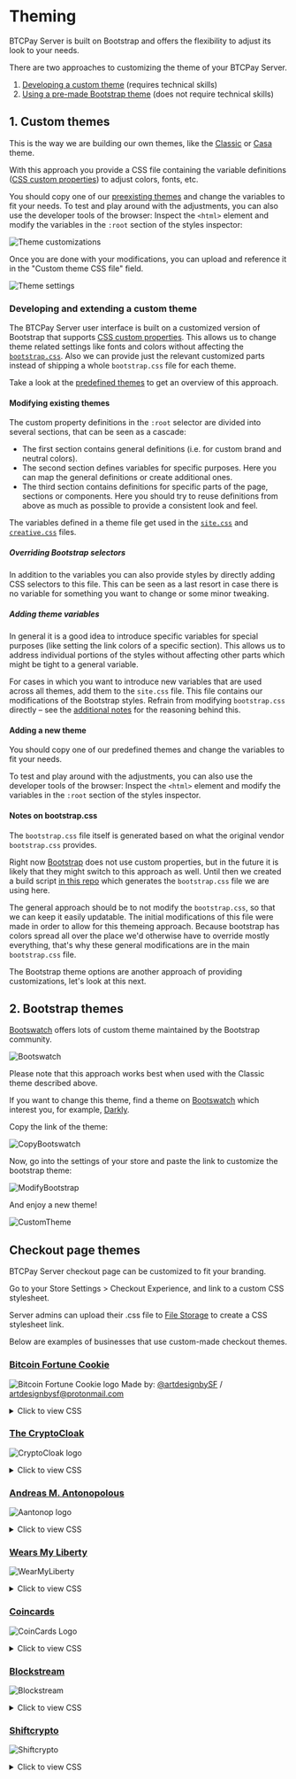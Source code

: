 # Theming

BTCPay Server is built on Bootstrap and offers the flexibility to adjust its look to your needs.

There are two approaches to customizing the theme of your BTCPay Server.

1. [Developing a custom theme](#1-custom-themes) (requires technical skills)
2. [Using a pre-made Bootstrap theme](#2-bootstrap-themes) (does not require technical skills)

## 1. Custom themes

This is the way we are building our own themes, like the [Classic](https://github.com/btcpayserver/btcpayserver/blob/master/BTCPayServer/wwwroot/main/themes/classic.css) or [Casa](https://github.com/btcpayserver/btcpayserver/blob/master/BTCPayServer/wwwroot/main/themes/casa.css) theme.

With this approach you provide a CSS file containing the variable definitions ([CSS custom properties](https://developer.mozilla.org/en-US/docs/Web/CSS/--*)) to adjust colors, fonts, etc.

You should copy one of our [preexisting themes](https://github.com/btcpayserver/btcpayserver/blob/master/BTCPayServer/wwwroot/main/themes/) and change the variables to fit your needs.
To test and play around with the adjustments, you can also use the developer tools of the browser:
Inspect the `<html>` element and modify the variables in the `:root` section of the styles inspector:

![Theme customizations](img/ThemeCustomization.gif)

Once you are done with your modifications, you can upload and reference it in the "Custom theme CSS file" field.

![Theme settings](img/ThemeSettings.png)

### Developing and extending a custom theme

The BTCPay Server user interface is built on a customized version of Bootstrap that supports [CSS custom properties](https://developer.mozilla.org/en-US/docs/Web/CSS/--*).
This allows us to change theme related settings like fonts and colors without affecting the [`bootstrap.css`](#Notes-on-bootstrapcss).
Also we can provide just the relevant customized parts instead of shipping a whole `bootstrap.css` file for each theme.

Take a look at the [predefined themes](../BTCPayServer/wwwroot/main/themes) to get an overview of this approach.

#### Modifying existing themes

The custom property definitions in the `:root` selector are divided into several sections, that can be seen as a cascade:

- The first section contains general definitions (i.e. for custom brand and neutral colors).
- The second section defines variables for specific purposes.
  Here you can map the general definitions or create additional ones.
- The third section contains definitions for specific parts of the page, sections or components.
  Here you should try to reuse definitions from above as much as possible to provide a consistent look and feel.

The variables defined in a theme file get used in the [`site.css`](../BTCPayServer/wwwroot/main/site.css) and [`creative.css`](../BTCPayServer/wwwroot/main/bootstrap4-creativestart/creative.css) files.

##### Overriding Bootstrap selectors

In addition to the variables you can also provide styles by directly adding CSS selectors to this file.
This can be seen as a last resort in case there is no variable for something you want to change or some minor tweaking.

##### Adding theme variables

In general it is a good idea to introduce specific variables for special purposes (like setting the link colors of a specific section).
This allows us to address individual portions of the styles without affecting other parts which might be tight to a general variable.

For cases in which you want to introduce new variables that are used across all themes, add them to the `site.css` file.
This file contains our modifications of the Bootstrap styles.
Refrain from modifying `bootstrap.css` directly – see the [additional notes](#Notes-on-bootstrapcss) for the reasoning behind this.

#### Adding a new theme

You should copy one of our predefined themes and change the variables to fit your needs.

To test and play around with the adjustments, you can also use the developer tools of the browser:
Inspect the `<html>` element and modify the variables in the `:root` section of the styles inspector.

#### Notes on bootstrap.css

The `bootstrap.css` file itself is generated based on what the original vendor `bootstrap.css` provides.

Right now [Bootstrap](https://getbootstrap.com/docs/4.3/getting-started/theming/) does not use custom properties, but in the future it is likely that they might switch to this approach as well.
Until then we created a build script [in this repo](https://github.com/dennisreimann/btcpayserver-ui-prototype) which generates the `bootstrap.css` file we are using here.

The general approach should be to not modify the `bootstrap.css`, so that we can keep it easily updatable.
The initial modifications of this file were made in order to allow for this themeing approach.
Because bootstrap has colors spread all over the place we'd otherwise have to override mostly everything, that's why these general modifications are in the main `bootstrap.css` file.

The Bootstrap theme options are another approach of providing customizations, let's look at this next.

## 2. Bootstrap themes

[Bootswatch](https://bootswatch.com/) offers lots of custom theme maintained by the Bootstrap community.

![Bootswatch](img/Bootswatch.png)

Please note that this approach works best when used with the Classic theme described above.

If you want to change this theme, find a theme on [Bootswatch](https://bootswatch.com/) which interest you, for example, [Darkly](https://bootswatch.com/darkly/).

Copy the link of the theme:

![CopyBootswatch](img/CopyBootswatch.png)

Now, go into the settings of your store and paste the link to customize the bootstrap theme:

![ModifyBootstrap](img/ModifyBootstrap.png)

And enjoy a new theme!

![CustomTheme](img/CustomTheme.png)

## Checkout page themes

BTCPay Server checkout page can be customized to fit your branding.

Go to your Store Settings > Checkout Experience, and link to a custom CSS stylesheet. 

Server admins can upload their .css file to [File Storage](FAQ/FAQ-ServerSettings.md#how-to-upload-files-to-btcpay) to create a CSS stylesheet link.

Below are examples of businesses that use custom-made checkout themes.

### [Bitcoin Fortune Cookie](https://bitcoinfortunecookie.com/)

![Bitcoin Fortune Cookie logo](img/Theme-BitcoinFortuneCookie.png)
Made by: [@artdesignbySF](https://twitter.com/artdesignbySF) / <artdesignbysf@protonmail.com>
<details>
  <summary>Click to view CSS</summary>

CSS file:
```css
/*  ===========================CREDITS=========================== */
/*  Custom BTCpay Server CSS template made by @artdesignbySF.   */
/*  PLEASE CONSIDER DONATING BITCOIN IF YOU FIND          */
/*  THIS FILE USEFULL: 3LBQbv72rdSrLmFF66p9gMPDuPMcKL7UL1     */
/*  Follow @artdesignbySF on Twitter                */
/*  Contact via: ArtDesignBySF@protonmail.com           */
/*  =========================END CREDITS========================= */

/*  =========================DISCLAIMER========================== */
/*  Might not be the most efficient or correct way of implementing  */
/*  CSS. I am not responsable for breaking your website if things */
/*  go wrong. PEACE / LOVE / BITCOIN                */
/*  =======================END DISCLAIMER======================== */

/*======BACKGROUND COLOR======*/
html {
    background-color: #00c3ff !important;   /*===BACKGROUND COLOR===*/
}

.modal.page {
    background-color: #00c3ff;  /*===BACKGROUND COLOR===*/
}
/*=============================*/

/*=======HEADER SETTINGS=======*/
.top-header {
    background-color: #408cca;  /*===HEADER BACKGROUND COLOR===*/
  border-radius:6px;  /*===ROUNDED CORNER SETTINGS===*/
}

.top-header .timer-row__progress-bar {
  border-top: 1px solid #00c3ff;
    border-bottom: 1px solid #00c3ff;
    background: #00c3ff;    /*===PROGRESS BAR COLOR===*/
}

.top-header .timer-row {
    border-top: 1px solid #00c3ff;  /*===COLORED LINE ABOVE PROGRESS BAR===*/
  border-bottom: 1px solid #00c3ff; /*===COLORED LINE ABOVE PROGRESS BAR===*/
    background: #27384b;  /*===PROGRESS BAR BACKGROUND COLOR===*/
}

.header__icon__img {
  display: block;
  width:;   /*===HEADER DIMENSIONS===*/
  height:;  /*===HEADER DIMENSIONS===*/
  margin-left: 50%;   /*===HEADER POSITION CORRECTION===*/
  margin-top: auto;   /*===HEADER POSITION CORRECTION===*/
}
/*============================*/

/*=====PAY WITH / AMOUNTS=====*/
.line-items {
    background-color: #111316;  /*===BACKGROUND COLOR===*/
    color: #fff !important;   /*===TEXT COLOR===*/
  padding-top: 15px;
    padding-bottom: 10px;
    border-top: 1px solid #00c3ff !important;
  border-bottom: 0px solid #00c3ff;
}

.buyerTotalLine {
    border-top: 1px solid #00c3ff;
    background-color: #27384b;
    color: #fff;
  padding-top: 15px;
    padding-bottom: 12px;
}
/*==========================*/

/*=======PAYMENT TABS=======*/
.payment-tabs__slider {
  background: #00c3ff;  /*===SLIDER COLOR===*/
}

.payment-tabs {
    background-color: #27384b;  /*===BACKGROUND COLOR===*/
  color: #fff;
    border-top: 1px solid #00c3ff;  /*===COLORED LINE ABOVE PAYMENT TABS===*/
  border-bottom: 1px solid #00c3ff; /*===COLORED LINE BELOW PAYMENT TABS===*/
}
/*===========================*/

/*===OPEN IN WALLET BUTTON===*/
.action-button {
    color: #fff !important;
    background-image: linear-gradient(to bottom, #00c3ff, #408cca);   /*===BUTTON BACKGROUND COLOR GRADIENT===*/
  border-color:#fff;  /*===BUTTON BORDER COLOR===*/
  box-shadow: 0px 0px 15px -3px #000000;  /*===DROP SHADOW SETTINGS===*/
  border-radius: 6px;   /*===ROUNDED CORNER SETTINGS===*/
}

.action-button:hover {
    background-image: linear-gradient(to top, #00c3ff, #408cca);  /*===HOVER BUTTON BACKGROUND COLOR GRADIENT===*/
  border-color:#fff; /*===BUTTON BORDER COLOR===*/
}
/*============================*/

/*===BOLT/NODE INFO BUTTONS===*/
.btnGroupLnd {
    box-shadow: 0px 0px 15px -3px #000000;  /*===DROP SHADOW SETTINGS===*/
  background-image: linear-gradient(to right, #00c3ff, #408cca);  /*===BUTTON BACKGROUND COLOR GRADIENT===*/
  background-color:#00c3ff; /*===BUTTON BACKGROUND COLOR (IF NO GRADIENT IS WANTED DELETE LINE ABOVE THIS)===*/
  border-color:#fff;  /*===BUTTON BORDER COLOR===*/
  border-radius: 6px; /*===ROUNDED CORNER SETTINGS===*/
}

.btnGroupLnd button {
  background-image: linear-gradient(to right, #00c3ff, #408cca); /*===BUTTON BACKGROUND COLOR GRADIENT===*/
  background-color:#00c3ff; /*===BUTTON BACKGROUND COLOR (IF NO GRADIENT IS WANTED DELETE LINE ABOVE THIS)===*/
  border-color: #fff; /*===BUTTON BORDER COLOR===*/
}

.btnGroupLnd button.active {
  background-image: linear-gradient(to right, #00c3ff, #408cca);  /*===ACTIVE BUTTON BACKGROUND COLOR GRADIENT===*/
  background-color:#00c3ff; /*===BUTTON BACKGROUND COLOR (IF NO GRADIENT IS WANTED DELETE LINE ABOVE THIS)===*/
  border-color: #fff;   /*===BUTTON BORDER COLOR===*/
}
/*===========================*/

/*=====CURRENCY DROPDOWN=====*/
.payment__currencies {
  border-radius:6px;  /*===ROUNDED CORNER SETTINGS===*/
  background-color: #27384b; /*===BACKGROUND COLOR DROPDOWN MENU===*/
}

.payment__currencies:hover {
  background: #00c3ff; /*===MENU HOVER HIGHLIGHT COLOR===*/
}

.currency-selection {
    background-color: #408cca;  /*===BACKGROUND COLOR===*/
    border-bottom: 0px solid #00c3ff;
    color: #fff;  /*===TEXT COLOR===*/
    padding-top: 15px;
    padding-bottom: 10px;
    height: auto;
}

.vex.vex-theme-btcpay .vex-content  {
  padding: 1px;
  border-radius:0px; /*===ROUNDED CORNER SETTINGS===*/
  box-shadow: 0px 0px 15px -3px #000000; /*===DROP SHADOW SETTINGS===*/
}

.vexmenu  {
  background-color:#00c3ff; /*===BACKGROUND COLOR===*/
}

.vexmenuitem:hover {
  background: #fff; /*===MENU BACKGROUND COLOR===*/
}
/*===========================*/

/*===QR AND QR BACKGROUND===*/
.invoice {
    background-color: #408cca;  /*===MENU BACKGROUND COLOR===*/
  border-radius: 6px; /*===ROUNDED CORNER SETTINGS===*/
} 

.payment-box {
  height:420px; /*===SIZE IMPORTANT BECAUSE HEIGHT LIGHTNING QR CODE + OUTLINE===*/
}

.payment__scan {
  width:276px;
  height:276px;
  margin-left:auto; 
  margin-right:auto;
  margin-bottom:5px;
  margin-top:0px;
  border: 10px solid #f5f5f7; /*===QR CODE BORDER SIZE/COLOR (LEAVE AS IS FOR QUICK SCANNING)===*/
}

.recommended-fee {
  margin-top:15px;
}

.expired__body {
    color: #fff;
}
/*==========================*/

/*======COLOR OF LINKS======*/
a {
  color: #27384b !important;  /*===LINK COLOR===*/
}
/*==========================*/

/*==="COLOR OF SOME TEXTS===*/
span {
  color:#fff; /*===TEXT COLOR===*/
}
/*=========================*/

/*=====LANGUAGE SELECT=====*/
#prettydropdown-DefaultLang ul {
  color: #FFF !important; /*  ===TEXT COLOR=== */
  background-color: #15171c !important;   /*===BACKGROUND COLOR===*/
}
/*===========================*/

/*====INSTRUCTIONAL TEXTS====*/
.manual__step-one__header {
    color: #fff;  /*===TEXT COLOR===*/
  opacity: 1;
}
.content-faded, .manual__step-one__instructions, .manual__step-two__instructions {
    color: #fff;  /*===TEXT COLOR===*/
  opacity: 1;
}
/*===========================*/

/*====COPY INFO BOX/TEXTS====*/
.copyBox {
  background-color:#27384b; 
  border-color:#00c3ff;
}

.copyAmountText {
  color: #fff;  /*===TEXT COLOR===*/
}

.copySectionBox label {
  color: #fff;  /*===TEXT COLOR===*/
  opacity: 1;
}

.separatorGem {
  background:#408cca; /*===GEM ICON COLOR===*/
}
/*===========================*/

/*====PAYMENT SUCCES PAGE====*/
/*
.success-block {
  background-image: linear-gradient(to bottom, #fbff0000, #fff700f2); /*===GRADIENT BACKGROUND===*//*
}
*/
.success-message {
  color: #fff; /* ===TEXT COLOR=== */
}
/*===========================*/

/*  ===========================CREDITS=========================== */
/*  Custom BTCpay Server CSS template made by @artdesignbySF.   */
/*  PLEASE CONSIDER DONATING BITCOIN IF YOU FIND          */
/*  THIS FILE USEFULL: 3LBQbv72rdSrLmFF66p9gMPDuPMcKL7UL1     */
/*  Follow @artdesignbySF on Twitter                */
/*  Contact via: ArtDesignBySF@protonmail.com           */
/*  =========================END CREDITS========================= */

/*  =========================DISCLAIMER========================== */
/*  Might not be the most efficient or correct way of implementing  */
/*  CSS. I am not responsable for breaking your website if things */
/*  go wrong. PEACE / LOVE / BITCOIN                */
/*  =======================END DISCLAIMER======================== */
````
</details>

### [The CryptoCloak](https://www.cryptocloaks.com/)

![CryptoCloak logo](img/Theme-CryptoCloaks.png)

<details>
  <summary>Click to view CSS</summary>

CSS file:
```css
/*  ===========================CREDITS=========================== */
/*  Custom BTCpay Server CSS template made by @artdesignbySF.   */
/*  PLEASE CONSIDER DONATING BITCOIN IF YOU FIND          */
/*  THIS FILE USEFULL: 3LBQbv72rdSrLmFF66p9gMPDuPMcKL7UL1     */
/*  Follow @artdesignbySF on Twitter                */
/*  Contact via: ArtDesignBySF@protonmail.com           */
/*  =========================END CREDITS========================= */

/*  =========================DISCLAIMER========================== */
/*  Might not be the most efficient or correct way of implementing  */
/*  CSS. I am not responsable for breaking your website if things */
/*  go wrong. PEACE / LOVE / BITCOIN                */
/*  =======================END DISCLAIMER======================== */

/*======BACKGROUND COLOR======*/
html {
  background-color: #790099 !important;   /*===BACKGROUND COLOR===*/
}

.modal.page {
    background-color: #790099;  /*===BACKGROUND COLOR===*/
}
/*=============================*/

/*=======HEADER SETTINGS=======*/
.top-header {
    background-image: linear-gradient(to right, #790099, #cd00b9);  /*===HEADER BACKGROUND GRADIENT, CAN BE CHANGED TO SINGLE COLOR. UPLOAD (TRANSPARANT) PNG WITH HEADER LOGO WITH FOLLOWING DIMENTSIONS 720X120PX ===*/
  border-radius:0px;  /*===ROUNDED CORNER SETTINGS===*/
}

.top-header .timer-row__progress-bar {
  border-top: 1px solid #790099;
    border-bottom: 1px solid #790099;
    background: #790099;    /*===PROGRESS BAR COLOR===*/
}

.top-header .timer-row {
    border-top: 1px solid #fff;   /*===COLORED LINE ABOVE PROGRESS BAR===*/
  border-bottom: 1px solid #fff;  /*===COLORED LINE ABOVE PROGRESS BAR===*/
    background: #481b5c;  /*===PROGRESS BAR BACKGROUND COLOR===*/
}

.header__icon__img {
  display: block;
  width:360px;  /*===HEADER DIMENSIONS===*/
  height:60px;  /*===HEADER DIMENSIONS===*/
  margin-left:-10px;  /*===HEADER POSITION CORRECTION===*/
  margin-top:-10px;   /*===HEADER POSITION CORRECTION===*/
}
/*============================*/

/*=====PAY WITH / AMOUNTS=====*/
.line-items {
    background-color: #09182e;  /*===BACKGROUND COLOR===*/
    color: #fff !important;   /*===TEXT COLOR===*/
  padding-top: 15px;
    padding-bottom: 10px;
    border-top: 1px solid #fff !important;
  border-bottom: 0px solid #fff;
}

.buyerTotalLine {
    border-top: 1px solid #fff;
    background-color: #481b5c;
    color: #fff;
  padding-top: 15px;
    padding-bottom: 12px;
}
/*==========================*/

/*=======PAYMENT TABS=======*/
.payment-tabs__slider {
  background: #790099;  /*===SLIDER COLOR===*/
}

.payment-tabs {
    background-color: #481b5c;  /*===BACKGROUND COLOR===*/
    border-top: 1px solid #fff; /*===COLORED LINE ABOVE PAYMENT TABS===*/
  border-bottom: 1px solid #09182e; /*===COLORED LINE BELOW PAYMENT TABS===*/
}
/*===========================*/

/*===OPEN IN WALLET BUTTON===*/
.action-button {
    color: #fff !important;
    background-image: linear-gradient(to bottom, #790099, #cd00b9);   /*===BUTTON BACKGROUND COLOR GRADIENT===*/
  border-color:#fff;  /*===BUTTON BORDER COLOR===*/
  box-shadow: 0px 0px 15px -3px #000000;  /*===DROP SHADOW SETTINGS===*/
  border-radius: 0px;   /*===ROUNDED CORNER SETTINGS===*/
}

.action-button:hover {
    background-image: linear-gradient(to top, #790099, #cd00b9);  /*===HOVER BUTTON BACKGROUND COLOR GRADIENT===*/
  border-color:#fff; /*===BUTTON BORDER COLOR===*/
}
/*============================*/

/*===BOLT/NODE INFO BUTTONS===*/
.btnGroupLnd {
    box-shadow: 0px 0px 15px -3px #000000;  /*===DROP SHADOW SETTINGS===*/
  background-image: linear-gradient(to right, #790099, #cd00b9);  /*===BUTTON BACKGROUND COLOR GRADIENT===*/
  background-color:#790099; /*===BUTTON BACKGROUND COLOR (IF NO GRADIENT IS WANTED DELETE LINE ABOVE THIS)===*/
  border-color:#fff;  /*===BUTTON BORDER COLOR===*/
  border-radius: 0px; /*===ROUNDED CORNER SETTINGS===*/
}

.btnGroupLnd button {
  background-image:  linear-gradient(to right, #790099, #cd00b9); /*===BUTTON BACKGROUND COLOR GRADIENT===*/
  background-color:#790099; /*===BUTTON BACKGROUND COLOR (IF NO GRADIENT IS WANTED DELETE LINE ABOVE THIS)===*/
  border-color: #fff; /*===BUTTON BORDER COLOR===*/
  border-radius: 0px; /*===ROUNDED CORNER SETTINGS===*/
}

.btnGroupLnd button.active {
  background-image:  linear-gradient(to left, #790099, #cd00b9);  /*===ACTIVE BUTTON BACKGROUND COLOR GRADIENT===*/
  background-color:#790099; /*===BUTTON BACKGROUND COLOR (IF NO GRADIENT IS WANTED DELETE LINE ABOVE THIS)===*/
  border-color: #fff;   /*===BUTTON BORDER COLOR===*/
  border-radius: 0px;   /*===ROUNDED CORNER SETTINGS===*/
}
/*===========================*/

/*=====CURRENCY DROPDOWN=====*/
.payment__currencies {
  border-radius:0px;  /*===ROUNDED CORNER SETTINGS===*/
}

.currency-selection {
    background-color: #481b5c;  /*===BACKGROUND COLOR===*/
    border-bottom: 0px solid #fff;
    color: #fff;  /*===TEXT COLOR===*/
    padding-top: 15px;
    padding-bottom: 10px;
    height: auto;
}

.vex.vex-theme-btcpay .vex-content  {
  padding: 1px;
  border-radius:0px; /*===ROUNDED CORNER SETTINGS===*/
  box-shadow: 0px 0px 15px -3px #000000; /*===DROP SHADOW SETTINGS===*/
}

.vexmenu  {
  background-color:#15171c; /*===BACKGROUND COLOR===*/
}

.vexmenuitem:hover {
  background: #481b5c;  /*===MENU BACKGROUND COLOR===*/
}

.payment__currencies:hover {
  background: #15171c; /*===MENU HOVER HIGHLIGHT COLOR===*/
}
/*===========================*/

/*===QR AND QR BACKGROUND===*/
.invoice {
    background-color: #cd00b9;  /*===MENU BACKGROUND COLOR===*/
  border-radius: 0px; /*===ROUNDED CORNER SETTINGS===*/
} 

.payment-box {
  height:425px; /*===SIZE IMPORTANT BECAUSE HEIGHT LIGHTNING QR CODE + OUTLINE===*/
}

.payment__scan {
  width:276px;
  height:276px;
  margin-left:auto; 
  margin-right:auto;
  margin-bottom:5px;
  margin-top:0px;
  border: 10px solid #f5f5f7; /*===QR CODE BORDER SIZE/COLOR (LEAVE AS IS FOR QUICK SCANNING)===*/
}

.recommended-fee {
  margin-top:15px;
}

.expired__body {
    color: #000000;
}
/*==========================*/

/*======COLOR OF LINKS======*/
a {
  color: #fff !important;   /*===LINK COLOR===*/
}
/*==========================*/

/*==="COLOR OF SOME TEXTS===*/
span {
  color:#fff; /*===TEXT COLOR===*/
}
/*=========================*/

/*=====LANGUAGE SELECT=====*/
#prettydropdown-DefaultLang ul {
  color: #FFF !important; /*  ===TEXT COLOR=== */
  background-color: #15171c !important;   /*===BACKGROUND COLOR===*/
}
/*===========================*/

/*====INSTRUCTIONAL TEXTS====*/
.manual__step-one__header {
    color: #fff;  /*===TEXT COLOR===*/
  opacity: 1;
}
.content-faded, .manual__step-one__instructions, .manual__step-two__instructions {
    color: #fff;  /*===TEXT COLOR===*/
  opacity: 1;
}
/*===========================*/

/*====COPY INFO BOX/TEXTS====*/
.copyBox {
  background-color:#481b5c; 
  border-color:#481b5c;
}

.copyAmountText {
  color: #fff;  /*===TEXT COLOR===*/
}

.copySectionBox label {
  color: #fff;  /*===TEXT COLOR===*/
  opacity: 1;
}

.separatorGem {
  background:#790099; /*===GEM ICON COLOR===*/
}
/*===========================*/

/*====PAYMENT SUCCES PAGE====*/
/*
.success-block {
  background-image: linear-gradient(to bottom, #fbff0000, #fff700f2); /*===GRADIENT BACKGROUND===*//*
}
*/
.success-message {
  color: #fff; /* ===TEXT COLOR=== */
}
/*===========================*/

/*  ===========================CREDITS=========================== */
/*  Custom BTCpay Server CSS template made by @artdesignbySF.   */
/*  PLEASE CONSIDER DONATING BITCOIN IF YOU FIND          */
/*  THIS FILE USEFULL: 3LBQbv72rdSrLmFF66p9gMPDuPMcKL7UL1     */
/*  Follow @artdesignbySF on Twitter                */
/*  Contact via: ArtDesignBySF@protonmail.com           */
/*  =========================END CREDITS========================= */

/*  =========================DISCLAIMER========================== */
/*  Might not be the most efficient or correct way of implementing  */
/*  CSS. I am not responsable for breaking your website if things */
/*  go wrong. PEACE / LOVE / BITCOIN                */
/*  =======================END DISCLAIMER======================== */
```
</details>

### [Andreas M. Antonopolous](https://aantonop.com/)

![Aantonop logo](img/Theme-AantonopShop.png)
<details>
  <summary>Click to view CSS</summary>

CSS file:
```css
/*  ===========================CREDITS=========================== */
/*  Custom BTCpay Server CSS template made by @artdesignbySF.   */
/*  PLEASE CONSIDER DONATING BITCOIN IF YOU FIND          */
/*  THIS FILE USEFULL: 3LBQbv72rdSrLmFF66p9gMPDuPMcKL7UL1     */
/*  Follow @artdesignbySF on Twitter                */
/*  Contact via: ArtDesignBySF@protonmail.com           */
/*  =========================END CREDITS========================= */

/*  =========================DISCLAIMER========================== */
/*  Might not be the most efficient or correct way of implementing  */
/*  CSS. I am not responsable for breaking your website if things */
/*  go wrong. PEACE / LOVE / BITCOIN                */
/*  =======================END DISCLAIMER======================== */

/*======BACKGROUND COLOR======*/
html {
    background-color: #fff !important;  /*===BACKGROUND COLOR===*/
}

.modal.page {
    background-color: #fff;   /*===BACKGROUND COLOR===*/
}
/*=============================*/

/*=======OUTLINE SETTINGS=======*/
.modal-content{
  box-shadow: none; /*===OUTSIDE SHADOW===*/
  outline: 1px solid #000000; /*===OUTLINE===*/
  border-radius: 0px;   /*===ROUNDED CORNERS===*/
}
/*=============================*/

/*=======HEADER SETTINGS=======*/
.top-header {
    background-image: linear-gradient(to right, #fff, #fff);  /*===HEADER BACKGROUND GRADIENT, CAN BE CHANGED TO SINGLE COLOR. UPLOAD (TRANSPARANT) PNG WITH HEADER LOGO WITH FOLLOWING DIMENTSIONS 720X120PX ===*/
  color: #e1e1e1;
  border-radius:0px;  /*===ROUNDED CORNER SETTINGS===*/
}

.top-header .timer-row__progress-bar {
  border-top: 1px solid #000000;
    background: #000000;    /*===PROGRESS BAR COLOR===*/
}

.top-header .timer-row {
    border-top: 1px solid #000000;  /*===COLORED LINE ABOVE PROGRESS BAR===*/
  border-bottom: 1px solid #e1e1e1; /*===COLORED LINE ABOVE PROGRESS BAR===*/
  background-image: linear-gradient(to right, #7a7a7a, #7a7a7a);  /*===PROGRESS BAR BACKGROUND COLOR===*/
}

.header__icon__img {
  display: block;
  width:360px;  /*===HEADER DIMENSIONS===*/
  height:60px;  /*===HEADER DIMENSIONS===*/
  margin-left:-10px;  /*===HEADER POSITION CORRECTION===*/
  margin-top:-10px;   /*===HEADER POSITION CORRECTION===*/
}
/*============================*/

/*=====PAY WITH / AMOUNTS=====*/
.line-items {
    background-color: #000000;  /*===BACKGROUND COLOR===*/
    color: #e1e1e1 !important;    /*===TEXT COLOR===*/
  padding-top: 15px;
    padding-bottom: 10px;
}

.buyerTotalLine {
    border-top: 1px solid #e1e1e1;
    background-color: #252525;
    color: #e1e1e1;
  padding-top: 15px;
    padding-bottom: 12px;
}
/*==========================*/

/*=======PAYMENT TABS=======*/
.payment-tabs__slider {
  background: #ec912f;  /*===SLIDER COLOR===*/
}

.payment-tabs {
    background-color: #252525;  /*===BACKGROUND COLOR===*/
    border-top: 1px solid #ec912f;  /*===COLORED LINE ABOVE PAYMENT TABS===*/
}
/*===========================*/

/*===OPEN IN WALLET BUTTON===*/
.action-button {
    color: #e1e1e1 !important;
    background-image: linear-gradient(to top, #3f3f3f, #7a7a7a);    /*===BUTTON BACKGROUND COLOR GRADIENT===*/
  border-color:#e1e1e1;   /*===BUTTON BORDER COLOR===*/
  box-shadow: 0px 0px 0px -3px #000000;   /*===DROP SHADOW SETTINGS===*/
  border-radius: 0px;   /*===ROUNDED CORNER SETTINGS===*/
}

.action-button:hover {
    background-image: linear-gradient(to bottom, #3f3f3f, #000000); /*===HOVER BUTTON BACKGROUND COLOR GRADIENT===*/
  border-color:#e1e1e1; /*===BUTTON BORDER COLOR===*/
}
/*============================*/

/*===BOLT/NODE INFO BUTTONS===*/
.btnGroupLnd {
    box-shadow: 0px 0px 0px 0px #000000;  /*===DROP SHADOW SETTINGS===*/
  background-image: linear-gradient(to top, #7a7a7a, #7a7a7a);  /*===BUTTON BACKGROUND COLOR GRADIENT===*/
  background-color:#000000; /*===BUTTON BACKGROUND COLOR (IF NO GRADIENT IS WANTED DELETE LINE ABOVE THIS)===*/
  border-color:#000000; /*===BUTTON BORDER COLOR===*/
  border-radius: 0px; /*===ROUNDED CORNER SETTINGS===*/
}

.btnGroupLnd button {
  background-image:  linear-gradient(to top, #3f3f3f, #7a7a7a); /*===BUTTON BACKGROUND COLOR GRADIENT===*/
  background-color:#000000; /*===BUTTON BACKGROUND COLOR (IF NO GRADIENT IS WANTED DELETE LINE ABOVE THIS)===*/
  border-color: #000000; /*===BUTTON BORDER COLOR===*/
  border-radius: 0px; /*===ROUNDED CORNER SETTINGS===*/
}

.btnGroupLnd button.active {
  background-image:  linear-gradient(to bottom, #3f3f3f, #7a7a7a);  /*===ACTIVE BUTTON BACKGROUND COLOR GRADIENT===*/
  background-color:#000000; /*===BUTTON BACKGROUND COLOR (IF NO GRADIENT IS WANTED DELETE LINE ABOVE THIS)===*/
  border-color: #000000;    /*===BUTTON BORDER COLOR===*/
  border-radius: 0px;   /*===ROUNDED CORNER SETTINGS===*/
}
/*===========================*/

/*=====CURRENCY DROPDOWN=====*/
.payment__currencies {
  border-radius:0px;  /*===ROUNDED CORNER SETTINGS===*/
}

.currency-selection {
    background-color: #252525;  /*===BACKGROUND COLOR===*/
    border-bottom: 0px solid #e1e1e1;
    color: #e1e1e1; /*===TEXT COLOR===*/
    padding-top: 15px;
    padding-bottom: 10px;
    height: auto;
}

.vex.vex-theme-btcpay .vex-content  {
  padding: 1px;
  border-radius:0px; /*===ROUNDED CORNER SETTINGS===*/
  box-shadow: 0px 0px 0px 0px #000000; /*===DROP SHADOW SETTINGS===*/
}

.vexmenu  {
  background-color:#252525; /*===BACKGROUND COLOR===*/
}

.vexmenuitem:hover {
  background: #7a7a7a;  /*===MENU BACKGROUND COLOR===*/
}

.vexmenuitem > a span {
  color: #e1e1e1; /*===MENU BACKGROUND COLOR===*/
}

.payment__currencies {
  background: #7a7a7a; /*===MENU HOVER HIGHLIGHT COLOR===*/
}

.payment__currencies:hover {
  background: #252525; /*===MENU HOVER HIGHLIGHT COLOR===*/
  border-color: #e1e1e1;
}
/*===========================*/

/*===QR AND QR BACKGROUND===*/
.invoice {
    background-color: #000000;  /*===MENU BACKGROUND COLOR===*/
  border-radius: 0px; /*===ROUNDED CORNER SETTINGS===*/
} 

.payment-box {
  height:425px; /*===SIZE IMPORTANT BECAUSE HEIGHT LIGHTNING QR CODE + OUTLINE===*/
}

.payment__scan {
  width:276px;
  height:276px;
  margin-left:auto; 
  margin-right:auto;
  margin-bottom:5px;
  margin-top:0px;
  border: 10px solid #f5f5f7; /*===QR CODE BORDER SIZE/COLOR (LEAVE AS IS FOR QUICK SCANNING)===*/
}

.recommended-fee {
  margin-top:10px;
  padding-top:3px;
  height:25px;
  background: #000000;
  color:#e1e1e1;
}

.expired__body {
    color: #000000;
}
/*==========================*/

/*======COLOR OF LINKS======*/
a {
  color: #e1e1e1 !important;  /*===LINK COLOR===*/
}
/*==========================*/

/*==="COLOR OF SOME TEXTS===*/
span {
  color:#e1e1e1; /*===TEXT COLOR===*/
}
/*=========================*/

/*=====LANGUAGE SELECT=====*/
#prettydropdown-DefaultLang ul {
  color: #e1e1e1 !important; /* ===TEXT COLOR=== */
  background-color: #252525 !important;   /*===BACKGROUND COLOR===*/
  border-color: #000000; 
  border-radius: 0px;
}

.checked: {
  color:#000000;
}
/*===========================*/

/*====INSTRUCTIONAL TEXTS====*/
.manual__step-one__header {
    color: #e1e1e1; /*===TEXT COLOR===*/
  opacity: 1;
}
.content-faded, .manual__step-one__instructions, .manual__step-two__instructions {
    color: #e1e1e1; /*===TEXT COLOR===*/
  opacity: 1;
}
/*===========================*/

/*====COPY INFO BOX/TEXTS====*/
.copyBox {
  background-color:#252525; 
  border-color:#252525;
}

.copyAmountText {
  color: #e1e1e1; /*===TEXT COLOR===*/
}

.copySectionBox label {
  color: #e1e1e1; /*===TEXT COLOR===*/
  opacity: 1;
}

.separatorGem {
  background:#ec912f; /*===GEM ICON COLOR===*/
}
/*===========================*/

/*====PAYMENT SUCCES PAGE====*/
/*
.success-block {
  background-image: linear-gradient(to top, #252525, #f5f5f7); /*===GRADIENT BACKGROUND===*//*
  height:275px;
}
*/
.success-message {
  color: #e1e1e1; /*  ===TEXT COLOR=== */
}
/*===========================*/

/*  ===========================CREDITS=========================== */
/*  Custom BTCpay Server CSS template made by @artdesignbySF.   */
/*  PLEASE CONSIDER DONATING BITCOIN IF YOU FIND          */
/*  THIS FILE USEFULL: 3LBQbv72rdSrLmFF66p9gMPDuPMcKL7UL1     */
/*  Follow @artdesignbySF on Twitter                */
/*  Contact via: ArtDesignBySF@protonmail.com           */
/*  =========================END CREDITS========================= */

/*  =========================DISCLAIMER========================== */
/*  Might not be the most efficient or correct way of implementing  */
/*  CSS. I am not responsable for breaking your website if things */
/*  go wrong. PEACE / LOVE / BITCOIN                */
/*  =======================END DISCLAIMER======================== */
````
</details>

### [Wears My Liberty](https://wearsmyliberty.com)

![WearMyLiberty](img/Theme-WearMyLiberty.png)

<details>
  <summary>Click to view CSS</summary>

CSS file:
```css
.modal.page {background-color: #efefef;}
.top-header .header {height: 80px;}
.header__icon__img {height:60px;}
.top-header .timer-row {padding: 4px 14px; position: relative; transition: background 1s ease;}
.top-header {max-height: 120px; transition: all .2s ease-out;}
.top-header {background-color: #000;}
.top-header .timer-row__progress-bar {background:#ce0000;}
.top-header .timer-row {background: #a0a0a0;}
.payment-tabs__slider {background: #aa0303;	}
.separatorGem {background: #aa0303;}
.action-button {color: #fff; background-color: #aa0303;border-color: #700000;}
.action-button:hover {background-color: #ef8022;}
.action-button:focus, .action-button.focus {color: #fff;background-color: #aa0303;
    border-color: #aa0303;}
.action-button:active, .action-button.active, .open>.action-button.dropdown-toggle {    color: #fff;    background-color: #3aa821;    border-color: #aa0303;}
.action-button:active:hover, .action-button:active:focus, .action-button:active.focus, .action-button.active:hover, .action-button.active:focus, .action-button.active.focus, .open>.action-button.dropdown-toggle:hover, .open>.action-button.dropdown-toggle:focus, .open>.action-button.dropdown-toggle.focus {    color: #fff;    background-color: #3aa821;    border-color: #aa0303;}
```
</details>

### [Coincards](https://coincards.com/)

![CoinCards Logo](img/Theme-Coincards.png)

<details>
  <summary>Click to view CSS</summary>

CSS file:
```css
.top-header {background-color: #fff;}
.top-header .timer-row__progress-bar {background:#ef8022;}
.top-header .timer-row {background: #ffc313;}
.close-icon {color:#000;}
.payment-tabs__slider {background: #ef8022;     }
.separatorGem {background: #ef8022;}
.action-button {color: #fff; background-color: #ef8022;border-color: #ef8022;}
.action-button:hover {background-color: #ffc313;}
.action-button:focus, .action-button.focus {color: #fff;background-color: #ef8022;
    border-color: #ef8022;}
.action-button:active, .action-button.active, .open>.action-button.dropdown-toggle {    color: #fff;    background-color: #ef8022;    border-color: #ef8022;}
.action-button:active:hover, .action-button:active:focus, .action-button:active.focus, .action-button.active:hover, .action-button.active:focus, .action-button.active.focus, .open>.action-button.dropdown-toggle:hover, .open>.action-button.dropdown-toggle:focus, .open>.action-button.dropdown-toggle.focus {    color: #fff;    background-color: #ef8022;    border-color: #ef8022;}
.btnGroupLnd button {border: solid 1px #ef8022;}
.btnGroupLnd button.active {background-color: #ef8022; border-color: #ef8022;}
.btnGroupLnd button:hover {background-color:#ffc313;}
.btnGroupLnd button.active:hover {background-color:#ef8022;}
```
</details>

### [Blockstream](https://blockstream.com/)

![Blockstream](img/Theme-Blockstream.png)

<details>
  <summary>Click to view CSS</summary>

CSS file:
```css
html {
  background-color: #111316 !important;
}

.modal.page {
  background-color: #111316;
}

.top-header {
  background-color: #15181c;
}

.top-header .timer-row__progress-bar {
  background: #00c3ff;
}

.top-header .timer-row {
  background: #1187c1;
}

.payment-tabs__slider {
  background: #00c3ff;
}

.action-button {
  color: #fff !important;
  background-image: linear-gradient(to right, #00c3ff, #1187c1);
}

.action-button:active {
  background-image: linear-gradient(to right, #00c3ff, #1187c1);
}

.invoice {
  background-color: #343f4c;
}

.expired__body {
  color: #fff;
}

.currency-selection {
  background-color: #15181c;
  border-bottom: 1px solid #565d6e;
  color: #fff;
  padding-top: 15px;
  padding-bottom: 15px;
  height: auto;
}

.line-items {
  background-color: #111316;
  color: #565d6e !important;
  border-top: 1px solid #565d6e !important;
}

.buyerTotalLine {
  border-top: 1px solid #202224;
  background-color: #15181c;
  color: #fff;
}

.payment-tabs {
  background-color: #15181c;
  color: #fff;
  border-top: 1px solid #565d6e;
  border-bottom: 1px solid #565d6e;
}

.payment-tabs__tab .active {
  color: #00c3ff;
}

.payment-tabs__tab.active {
  color: #00c3ff;
}

a {
  color: #00c3ff !important;
}

canvas {
  border: 5px solid #fff;
}

#prettydropdown-DefaultLang ul {
  color: #565d6e !important;
  background-color: #111316 !important;
}

.manual__step-one__header {
    color: #ffffff;
}
.manual__step-one__instructions {
    color: #ffffff;
}

.payment__currencies:hover {
    background: rgba(248, 248, 248,0.1);
}

.recommended-fee{
    margin-top: 10px;
}
```
</details>

### [Shiftcrypto](https://shiftcrypto.ch/)

![Shiftcrypto](img/Theme-cryptosecurity.png)

<details>
  <summary>Click to view CSS</summary>

CSS file:
```css

.top-header {background-color: #fff;}
.top-header .timer-row__progress-bar {background:#5E94BF;}
.top-header .timer-row {background: #AAAAAA;}
.close-icon {color:#000;}
.payment-tabs__slider {background: #5E94BF;     }
.separatorGem {background: #5E94BF;}
.action-button {color: #fff; background-color: #5E94BF;border-color: #5E94BF;}
.action-button:hover {background-color: #7faacc;}
.action-button:focus, .action-button.focus {color: #fff;background-color: #5E94BF;
    border-color: #5E94BF;}
.action-button:active, .action-button.active, .open>.action-button.dropdown-toggle {    color: #fff;    background-color: #5E94BF;    border-color: #5E94BF;}
.action-button:active:hover, .action-button:active:focus, .action-button:active.focus, .action-button.active:hover, .action-button.active:focus, .action-button.active.focus, .open>.action-button.dropdown-toggle:hover, .open>.action-button.dropdown-toggle:focus, .open>.action-button.dropdown-toggle.focus {    color: #fff;    background-color: #5E94BF;    border-color: #5E94BF;}
.btnGroupLnd button {border: solid 1px #5E94BF;}
.btnGroupLnd button.active {background-color: #5E94BF; border-color: #5E94BF;}
.btnGroupLnd button:hover {background-color:#7faacc;}
.btnGroupLnd button.active:hover {background-color:#5E94BF;}
```
</details>
